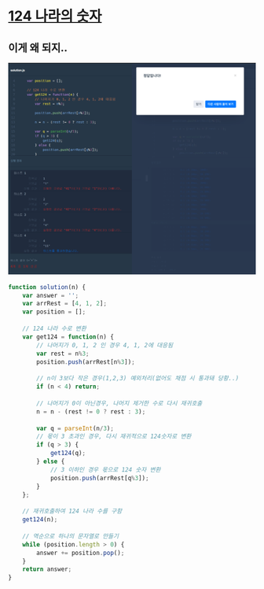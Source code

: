 # [124 나라의 숫자](https://programmers.co.kr/learn/courses/30/lessons/12899#)

## 이게 왜 되지..


<p align="center"><img src="https://github.com/ohbokdong/AlgorithmStudy/blob/main/programmers/week12/img/young01.png"></p>

```js
function solution(n) {
    var answer = '';
    var arrRest = [4, 1, 2];
    var position = [];

    // 124 나라 수로 변환
    var get124 = function(n) {                
        // 나머지가 0, 1, 2 인 경우 4, 1, 2에 대응됨
        var rest = n%3;
        position.push(arrRest[n%3]);
        
        // n이 3보다 작은 경우(1,2,3) 예외처리(없어도 채점 시 통과돼 당황..)
        if (n < 4) return;
        
        // 나머지가 0이 아닌경우, 나머지 제거한 수로 다시 재귀호출
        n = n - (rest != 0 ? rest : 3);

        var q = parseInt(n/3);
        // 몫이 3 초과인 경우, 다시 재귀적으로 124숫자로 변환
        if (q > 3) {    
            get124(q);
        } else {
            // 3 이하인 경우 몫으로 124 숫자 변환
            position.push(arrRest[q%3]);
        }
    };
    
    // 재귀호출하여 124 나라 수를 구함
    get124(n);

    // 역순으로 하나의 문자열로 만들기
    while (position.length > 0) {
        answer += position.pop();
    }
    return answer;
}
```

